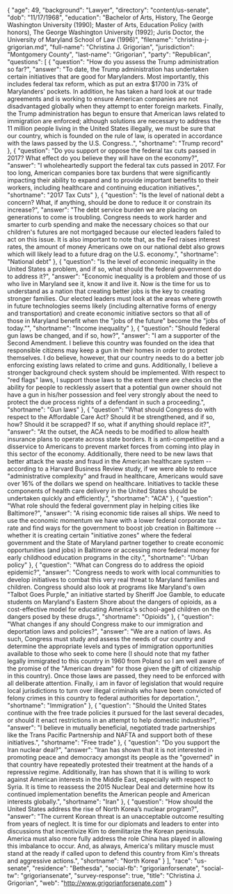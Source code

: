 {
  "age": 49,
  "background": "Lawyer",
  "directory": "content/us-senate",
  "dob": "11/17/1968",
  "education": "Bachelor of Arts, History, The George Washington University (1990); Master of Arts, Education Policy (with honors), The George Washington University (1992); Juris Doctor, the University of Maryland School of Law (1996)",
  "filename": "christina-j-grigorian.md",
  "full-name": "Christina J. Grigorian",
  "jurisdiction": "Montgomery County",
  "last-name": "Grigorian",
  "party": "Republican",
  "questions": [
    {
      "question": "How do you assess the Trump administration so far?",
      "answer": "To date, the Trump administration has undertaken certain initiatives that are good for Marylanders. Most importantly, this includes federal tax reform, which as put an extra $1700 in 73% of Marylanders' pockets. In addition, he has taken a hard look at our trade agreements and is working to ensure American companies are not disadvantaged globally when they attempt to enter foreign markets. Finally, the Trump administration has begun to ensure that American laws related to immigration are enforced; although solutions are necessary to address the 11 million people living in the United States illegally, we must be sure that our country, which is founded on the rule of law, is operated in accordance with the laws passed by the U.S. Congress..",
      "shortname": "Trump record"
    },
    {
      "question": "Do you support or oppose the federal tax cuts passed in 2017? What effect do you believe they will have on the economy?",
      "answer": "I wholeheartedly support the federal tax cuts passed in 2017. For too long, American companies bore tax burdens that were significantly impacting their ability to expand and to provide important benefits to their workers, including healthcare and continuing education initiatives.",
      "shortname": "2017 Tax Cuts"
    },
    {
      "question": "Is the level of national debt a concern? What, if anything, should be done to reduce it or constrain its increase?",
      "answer": "The debt service burden we are placing on generations to come is troubling. Congress needs to work harder and smarter to curb spending and make the necessary choices so that our children's futures are not mortgaged because our elected leaders failed to act on this issue. It is also important to note that, as the Fed raises interest rates, the amount of money Americans owe on our national debt also grows which will likely lead to a future drag on the U.S. economy.",
      "shortname": "National debt"
    },
    {
      "question": "Is the level of economic inequality in the United States a problem, and if so, what should the federal government do to address it?",
      "answer": "Economic inequality is a problem and those of us who live in Maryland see it, know it and live it. Now is the time for us to understand as a nation that creating better jobs is the key to creating stronger families. Our elected leaders must look at the areas where growth in future technologies seems likely (including alternative forms of energy and transportation) and create economic initiative sectors so that all of those in Maryland benefit when the \"jobs of the future\" become the \"jobs of today.\"",
      "shortname": "Income inequality"
    },
    {
      "question": "Should federal gun laws be changed, and if so, how?",
      "answer": "I am a supporter of the Second Amendment. I believe this country was founded on the idea that responsible citizens may keep a gun in their homes in order to protect themselves. I do believe, however, that our country needs to do a better job enforcing existing laws related to crime and guns. Additionally, I believe a stronger background check system should be implemented. With respect to \"red flags\" laws, I support those laws to the extent there are checks on the ability for people to recklessly assert that a potential gun owner should not have a gun in his/her possession and feel very strongly about the need to protect the due process rights of a defendant in such a proceeding.",
      "shortname": "Gun laws"
    },
    {
      "question": "What should Congress do with respect to the Affordable Care Act? Should it be strengthened, and if so, how? Should it be scrapped? If so, what if anything should replace it?",
      "answer": "At the outset, the ACA needs to be modified to allow health insurance plans to operate across state borders. It is anti-competitive and a disservice to Americans to prevent market forces from coming into play in this sector of the economy. Additionally, there need to be new laws that better attack the waste and fraud in the American healthcare system -- according to a Harvard Business Review study, if we were able to reduce \"administrative complexity\" and fraud in healthcare, Americans would save over 16% of the dollars we spend on healthcare. Initiatives to tackle these components of health care delivery in the United States should be undertaken quickly and efficiently.",
      "shortname": "ACA"
    },
    {
      "question": "What role should the federal government play in helping cities like Baltimore?",
      "answer": "A rising economic tide raises all ships. We need to use the economic momentum we have with a lower federal corporate tax rate and find ways for the government to boost job creation in Baltimore -- whether it is creating certain \"initiative zones\" where the federal government and the State of Maryland partner together to create economic opportunities (and jobs) in Baltimore or accessing more federal money for early childhood education programs in the city.",
      "shortname": "Urban policy"
    },
    {
      "question": "What can Congress do to address the opioid epidemic?",
      "answer": "Congress needs to work with local communities to develop initiatives to combat this very real threat to Maryland families and children. Congress should also look at programs like Maryland's own \"Talbot Goes Purple,\" an initiative started by Sheriff Joe Gamble, to educate students on Maryland's Eastern Shore about the dangers of opioids, as a cost-effective model for educating America's school-aged children on the dangers posed by these drugs.",
      "shortname": "Opioids"
    },
    {
      "question": "What changes if any should Congress make to our immigration and deportation laws and policies?",
      "answer": "We are a nation of laws. As such, Congress must study and assess the needs of our country and determine the appropriate levels and types of immigration opportunities available to those who seek to come here (I should note that my father legally immigrated to this country in 1960 from Poland so I am well aware of the promise of the \"American dream\" for those given the gift of citizenship in this country). Once those laws are passed, they need to be enforced with all deliberate attention. Finally, i am in favor of legislation that would require local jurisdictions to turn over illegal criminals who have been convicted of felony crimes in this country to federal authorities for deportation.",
      "shortname": "Immigration"
    },
    {
      "question": "Should the United States continue with the free trade policies it pursued for the last several decades, or should it enact restrictions in an attempt to help domestic industries?",
      "answer": "I believe in mutually beneficial, negotiated trade partnerships like the Trans Pacific Partnership and NAFTA and support both of these initiatives.",
      "shortname": "Free trade"
    },
    {
      "question": "Do you support the Iran nuclear deal?",
      "answer": "Iran has shown that it is not interested in promoting peace and democracy amongst its people as the \"governed\" in that country have repeatedly protested their treatment at the hands of a repressive regime. Additionally, Iran has shown that it is willing to work against American interests in the Middle East, especially with respect to Syria. It is time to reassess the 2015 Nuclear Deal and determine how its continued implementation benefits the American people and American interests globally.",
      "shortname": "Iran"
    },
    {
      "question": "How should the United States address the rise of North Korea’s nuclear program?",
      "answer": "The current Korean threat is an unacceptable outcome resulting from years of neglect. It is time for our diplomats and leaders to enter into discussions that incentivize Kim to demilitarize the Korean peninsula. America must also more fully address the role China has played in allowing this imbalance to occur. And, as always, America's military muscle must stand at the ready if called upon to defend this country from Kim's threats and aggressive actions.",
      "shortname": "North Korea"
    }
  ],
  "race": "us-senate",
  "residence": "Bethesda",
  "social-fb": "grigorianforsenate",
  "social-tw": "grigoriansenate",
  "survey-response": true,
  "title": "Christina J. Grigorian",
  "web": "http://www.grigorianforsenate.com"
}
